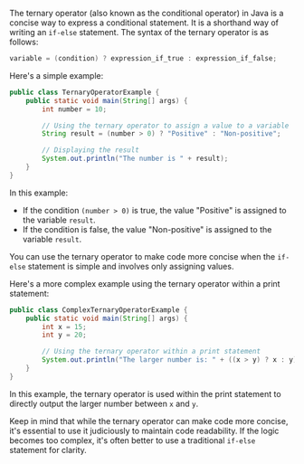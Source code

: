 The ternary operator (also known as the conditional operator) in Java is a concise way to express a conditional statement. It is a shorthand way of writing an `if-else` statement. The syntax of the ternary operator is as follows:

```java
variable = (condition) ? expression_if_true : expression_if_false;
```

Here's a simple example:

```java
public class TernaryOperatorExample {
    public static void main(String[] args) {
        int number = 10;

        // Using the ternary operator to assign a value to a variable
        String result = (number > 0) ? "Positive" : "Non-positive";

        // Displaying the result
        System.out.println("The number is " + result);
    }
}
```

In this example:

- If the condition `(number > 0)` is true, the value "Positive" is assigned to the variable `result`.
- If the condition is false, the value "Non-positive" is assigned to the variable `result`.

You can use the ternary operator to make code more concise when the `if-else` statement is simple and involves only assigning values.

Here's a more complex example using the ternary operator within a print statement:

```java
public class ComplexTernaryOperatorExample {
    public static void main(String[] args) {
        int x = 15;
        int y = 20;

        // Using the ternary operator within a print statement
        System.out.println("The larger number is: " + ((x > y) ? x : y));
    }
}
```

In this example, the ternary operator is used within the print statement to directly output the larger number between `x` and `y`.

Keep in mind that while the ternary operator can make code more concise, it's essential to use it judiciously to maintain code readability. If the logic becomes too complex, it's often better to use a traditional `if-else` statement for clarity.